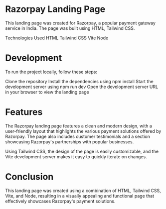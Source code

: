 # Razorpay Landing Page
This landing page was created for Razorpay, a popular payment gateway service in India. The page was built using HTML, Tailwind CSS.

Technologies Used
HTML
Tailwind CSS
Vite
Node
# Development
To run the project locally, follow these steps:

 Clone the repository
Install the dependencies using npm install
Start the development server using npm run dev
Open the development server URL in your browser to view the landing page
# Features
The Razorpay landing page features a clean and modern design, with a user-friendly layout that highlights the various payment solutions offered by Razorpay. The page also includes customer testimonials and a section showcasing Razorpay's partnerships with popular businesses.

Using Tailwind CSS, the design of the page is easily customizable, and the Vite development server makes it easy to quickly iterate on changes.

# Conclusion
This landing page was created using a combination of HTML, Tailwind CSS, Vite, and Node, resulting in a visually appealing and functional page that effectively showcases Razorpay's payment solutions.
